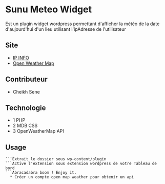# Sunu Meteo Widget
Est un plugin widget wordpress permettant d'afficher la météo de la date d'aujourd'hui d'un lieu utilisant l'ipAdresse de l'utilisateur 

## Site
  * [IP INFO](https://ipinfo.io)
  * [Open Weather Map](https://openweathermap.org) 

## Contributeur 
  * Cheikh Sene

## Technologie
  * 1 PHP
  * 2 MDB CSS
  * 3 OpenWeatherMap API


## Usage

```Télécharger le dépôt 
```Extrait le dossier sous wp-content/plugin
```Active l'extension sous extension wordpress de votre Tableau de bord
```Abracadabra boom ! Enjoy it.
  * Créer un compte open map weather pour obtenir un api

